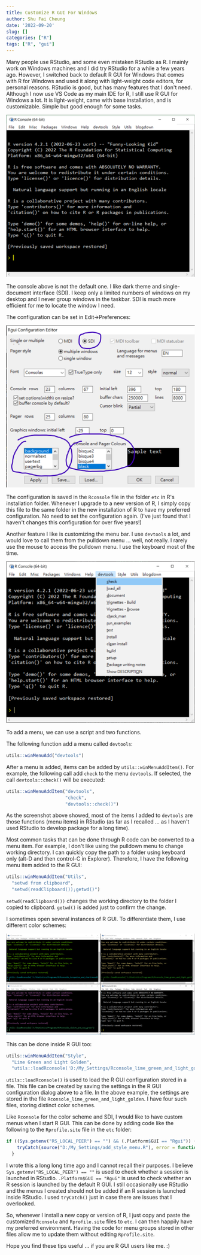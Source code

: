 ```yaml
---
title: Customize R GUI For Windows
author: Shu Fai Cheung
date: '2022-09-20'
slug: []
categories: ["R"]
tags: ["R", "gui"]
---
```


Many people use RStudio, and some even
mistaken RStudio as R. I mainly work
on Windows machines and I did try
RStudio for a while a few years ago.
However, I switched back to default R
GUI for Windows that
comes with R for Windows and used
it along with light-weight code editors,
for personal reasons. RStudio is good,
but has many features that I don't need.
Although I now use VS Code as my main IDE
for R, I still use R GUI for
Windows a lot. It is light-weight,
came with base installation, and
is customizable. Simple but good enough
for some tasks.

![R Default GUI](rgui_startup.png)

The console above is not the default
one. I like dark theme and
single-document interface (SDI). I keep only
a limited numbers of windows on my
desktop and I never group windows in the
taskbar. SDI is much more efficient for
me to locate the window I need.

The configuration can be set in
Edit->Preferences:

![Rgui configuration](rgui_configuration_annotated.png)

The configuration is saved in the
`Rconsole` file in the folder `etc`
in R's installation folder. Whenever
I upgrade to a new version of R, I simply
copy this file to the same folder in the
new installation of R to have my
preferred configuration. No need to set
the configuration again. (I've just
found that I haven't changes this
configuration for over five years!)

Another feature I like is customizing
the menu bar. I use `devtools` a lot,
and would love to call them from the
pulldown menu ... well, not really.
I rarely use the mouse to access the
pulldown menu. I use the keyboard
most of the time.

![R GUI pulldown menu](rgui_devtools_menu.png)

To add a menu, we can use a script and two functions.

The following function add a menu called `devtools`:


```r
utils::winMenuAdd("devtools")
```

After a menu is added, items can be added by
`utils::winMenuAddItem()`. For example, the following
call add `check` to the menu `devtools`. If selected,
the call `devtools::check()` will be executed:


```r
utils::winMenuAddItem("devtools",
                      "check",
                      "devtools::check()")
```

As the screenshot above showed, most of
the items I added to `devtools` are those
functions (menu items) in RStudio
(as far as I recalled ... as I haven't used
RStudio to develop package for a long
time).

Most common tasks that can be done through
R code can be converted to a menu item.
For example, I don't like using the pulldown
menu to change working directory. I can
quickly copy the path to a folder using keyboard
only (alt-D and then control-C in
Explorer). Therefore, I have the following
menu item added to the R GUI:


```r
utils::winMenuAddItem("Utils",
  "setwd from clipboard",
  "setwd(readClipboard());getwd()")
```

`setwd(readClipboard())` changes the working
directory to the folder I copied to
clipboard. `getwd()` is added just to
confirm the change.

I sometimes open several instances of
R GUI. To differentiate them, I use
different color schemes:

![Four instances of R GUI](rgui_four_instances.png)

This can be done inside R GUI too:


```r
utils::winMenuAddItem("Style",
  "Lime Green and Light Golden",
  "utils::loadRconsole('D:/My_Settings/Rconsole_lime_green_and_light_golden')")
```

`utils::loadRconsole()` is used to load
the R GUI configuration stored in a
file. This file can be created by
saving the
settings in the R GUI configuration
dialog above to a file. In the above
example, the settings are stored in
the file `Rconsole_lime_green_and_light_golden`.
I have four such files, storing distinct
color schemes.

Like `Rconsole` for the color scheme
and SDI, I would like to have custom
menus when I start R GUI. This can be done
by adding code like the following to
the `Rprofile.site` file in the `etc`
folder:


```r
if ((Sys.getenv("RS_LOCAL_PEER") == "") && (.Platform$GUI == "Rgui")) {
    tryCatch(source("D:/My_Settings/add_style_menu.R"), error = function(e) e)
  }
```

I wrote this a long long time ago and I
cannot recall their purposes. I believe
`Sys.getenv("RS_LOCAL_PEER") == ""` is
used to check whether a session is
launched in RStudio. `.Platform$GUI == "Rgui"`
is used to check whether an R session
is launched by the default R GUI. I still
occasionally use RStudio and the menus
I created should not be added if an R
session is launched inside RStudio.
I used `tryCatch()` just in case there
are issues that I overlooked.

So, whenever I install a new copy or version
of R, I just copy and paste the customized
`Rconsole` and `Rprofile.site` files
to `etc`. I can then happily have my
preferred environment. Having the
code for menu groups stored in other
files allow me to update them without
editing `Rprofile.site`.

Hope you find these tips useful ...
if you are R GUI users like me. :)
